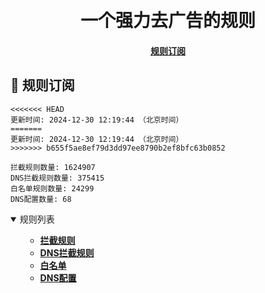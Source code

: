 <div align="center">
<h1 align="center"><br>一个强力去广告的规则</h1>

<h4>
  <a href="#a">规则订阅</a>
</h4>

</div>

<h2 id="a">🎯 规则订阅</h2>

```
<<<<<<< HEAD
更新时间: 2024-12-30 12:19:44 （北京时间）
=======
更新时间: 2024-12-30 12:19:44 （北京时间）
>>>>>>> b655f5ae8ef79d3dd97ee8790b2ef8bfc63b0852

拦截规则数量: 1624907
DNS拦截规则数量: 375415
白名单规则数量: 24299
DNS配置数量: 68
``` 
<details open>
<summary>规则列表</summary>
<ul>

- **[拦截规则](https://raw.githubusercontent.com/LINJIANPEI/LinlinDNS/main/rules.txt)**
- **[DNS拦截规则](https://raw.githubusercontent.com/LINJIANPEI/LinlinDNS/main/dns.txt)**
- **[白名单](https://raw.githubusercontent.com/LINJIANPEI/LinlinDNS/main/allow.txt)**
- **[DNS配置](https://raw.githubusercontent.com/LINJIANPEI/LinlinDNS/main/DnsConfiguration.txt)**
</ul>
</details>
